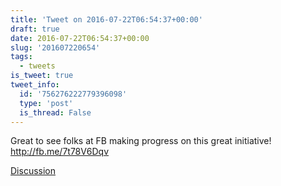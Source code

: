 ```yaml
---
title: 'Tweet on 2016-07-22T06:54:37+00:00'
draft: true
date: 2016-07-22T06:54:37+00:00
slug: '201607220654'
tags:
  - tweets
is_tweet: true
tweet_info:
  id: '756276222779396098'
  type: 'post'
  is_thread: False
---
```




Great to see folks at FB making progress on this great initiative! <http://fb.me/7t78V6Dqv>

[Discussion](https://x.com/sytelus/status/756276222779396098)

